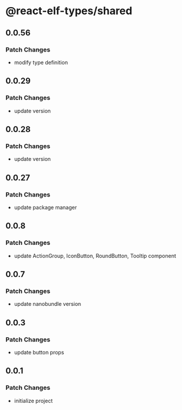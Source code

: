# @react-elf-types/shared

## 0.0.56

### Patch Changes

- modify type definition

## 0.0.29

### Patch Changes

- update version

## 0.0.28

### Patch Changes

- update version

## 0.0.27

### Patch Changes

- update package manager

## 0.0.8

### Patch Changes

- update ActionGroup, IconButton, RoundButton, Tooltip component

## 0.0.7

### Patch Changes

- update nanobundle version

## 0.0.3

### Patch Changes

- update button props

## 0.0.1

### Patch Changes

- initialize project
